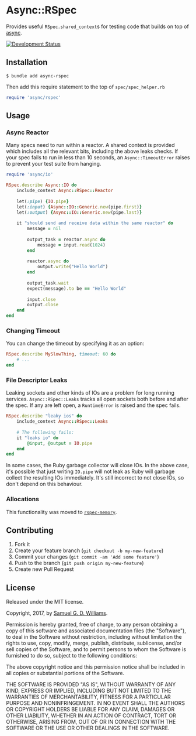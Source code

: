 # Async::RSpec

Provides useful `RSpec.shared_context`s for testing code that builds on top of [async](https://github.com/socketry/async).

[![Development Status](https://github.com/socketry/async-rspec/workflows/Development/badge.svg)](https://github.com/socketry/async-rspec/actions?workflow=Development)

## Installation

``` shell
$ bundle add async-rspec
```

Then add this require statement to the top of `spec/spec_helper.rb`

``` ruby
require 'async/rspec'
```

## Usage

### Async Reactor

Many specs need to run within a reactor. A shared context is provided which includes all the relevant bits, including the above leaks checks. If your spec fails to run in less than 10 seconds, an `Async::TimeoutError` raises to prevent your test suite from hanging.

``` ruby
require 'async/io'

RSpec.describe Async::IO do
	include_context Async::RSpec::Reactor
	
	let(:pipe) {IO.pipe}
	let(:input) {Async::IO::Generic.new(pipe.first)}
	let(:output) {Async::IO::Generic.new(pipe.last)}
	
	it "should send and receive data within the same reactor" do
		message = nil
		
		output_task = reactor.async do
			message = input.read(1024)
		end
		
		reactor.async do
			output.write("Hello World")
		end
		
		output_task.wait
		expect(message).to be == "Hello World"
		
		input.close
		output.close
	end
end
```

### Changing Timeout

You can change the timeout by specifying it as an option:

``` ruby
RSpec.describe MySlowThing, timeout: 60 do
	# ...
end
```

### File Descriptor Leaks

Leaking sockets and other kinds of IOs are a problem for long running services. `Async::RSpec::Leaks` tracks all open sockets both before and after the spec. If any are left open, a `RuntimeError` is raised and the spec fails.

``` ruby
RSpec.describe "leaky ios" do
	include_context Async::RSpec::Leaks
	
	# The following fails:
	it "leaks io" do
		@input, @output = IO.pipe
	end
end
```

In some cases, the Ruby garbage collector will close IOs. In the above case, it's possible that just writing `IO.pipe` will not leak as Ruby will garbage collect the resulting IOs immediately. It's still incorrect to not close IOs, so don't depend on this behaviour.

### Allocations

This functionality was moved to [`rspec-memory`](https://github.com/socketry/rspec-memory).

## Contributing

1.  Fork it
2.  Create your feature branch (`git checkout -b my-new-feature`)
3.  Commit your changes (`git commit -am 'Add some feature'`)
4.  Push to the branch (`git push origin my-new-feature`)
5.  Create new Pull Request

## License

Released under the MIT license.

Copyright, 2017, by [Samuel G. D. Williams](http://www.codeotaku.com/samuel-williams).

Permission is hereby granted, free of charge, to any person obtaining a copy
of this software and associated documentation files (the "Software"), to deal
in the Software without restriction, including without limitation the rights
to use, copy, modify, merge, publish, distribute, sublicense, and/or sell
copies of the Software, and to permit persons to whom the Software is
furnished to do so, subject to the following conditions:

The above copyright notice and this permission notice shall be included in
all copies or substantial portions of the Software.

THE SOFTWARE IS PROVIDED "AS IS", WITHOUT WARRANTY OF ANY KIND, EXPRESS OR
IMPLIED, INCLUDING BUT NOT LIMITED TO THE WARRANTIES OF MERCHANTABILITY,
FITNESS FOR A PARTICULAR PURPOSE AND NONINFRINGEMENT. IN NO EVENT SHALL THE
AUTHORS OR COPYRIGHT HOLDERS BE LIABLE FOR ANY CLAIM, DAMAGES OR OTHER
LIABILITY, WHETHER IN AN ACTION OF CONTRACT, TORT OR OTHERWISE, ARISING FROM,
OUT OF OR IN CONNECTION WITH THE SOFTWARE OR THE USE OR OTHER DEALINGS IN
THE SOFTWARE.
